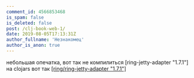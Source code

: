 ```yaml
---
comment_id: 4566853468
is_spam: false
is_deleted: false
post: /clj-book-web-1/
date: 2019-08-05T17:13:31Z
author_fullname: 'Незнакомец'
author_is_anon: true
---
```


<p>небольшая опечатка, вот так не компилиться [ring-jetty-adapter "1.7.1"] на clojars вот так <a href="https://clojars.org/ring/ring-jetty-adapter" rel="nofollow noopener" title="https://clojars.org/ring/ring-jetty-adapter">[ring/ring-jetty-adapter "1.7.1"]</a></p>
